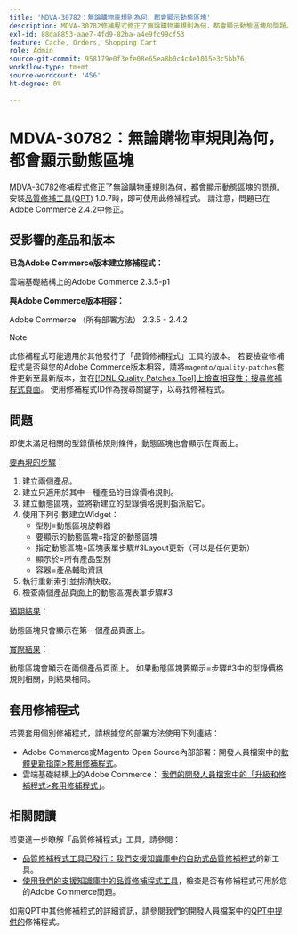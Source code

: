 ```yaml
---
title: 'MDVA-30782：無論購物車規則為何，都會顯示動態區塊'
description: MDVA-30782修補程式修正了無論購物車規則為何，都會顯示動態區塊的問題。 安裝[Quality Patches Tool (QPT)](/help/announcements/adobe-commerce-announcements/magento-quality-patches-released-new-tool-to-self-serve-quality-patches.md) 1.0.7時，即可使用此修補程式。 請注意，問題已在Adobe Commerce 2.4.2中修正。
exl-id: 88da8853-aae7-4fd9-82ba-a4e9fc99cf53
feature: Cache, Orders, Shopping Cart
role: Admin
source-git-commit: 958179e0f3efe08e65ea8b0c4c4e1015e3c5bb76
workflow-type: tm+mt
source-wordcount: '456'
ht-degree: 0%

---
```


# MDVA-30782：無論購物車規則為何，都會顯示動態區塊

MDVA-30782修補程式修正了無論購物車規則為何，都會顯示動態區塊的問題。 安裝[品質修補工具(QPT)](/help/announcements/adobe-commerce-announcements/magento-quality-patches-released-new-tool-to-self-serve-quality-patches.md) 1.0.7時，即可使用此修補程式。 請注意，問題已在Adobe Commerce 2.4.2中修正。

## 受影響的產品和版本

**已為Adobe Commerce版本建立修補程式：**

雲端基礎結構上的Adobe Commerce 2.3.5-p1

**與Adobe Commerce版本相容：**

Adobe Commerce （所有部署方法） 2.3.5 - 2.4.2

>[!NOTE]
>
>此修補程式可能適用於其他發行了「品質修補程式」工具的版本。 若要檢查修補程式是否與您的Adobe Commerce版本相容，請將`magento/quality-patches`套件更新至最新版本，並在[[!DNL Quality Patches Tool]上檢查相容性：搜尋修補程式頁面](https://devdocs.magento.com/quality-patches/tool.html#patch-grid)。 使用修補程式ID作為搜尋關鍵字，以尋找修補程式。

## 問題

即使未滿足相關的型錄價格規則條件，動態區塊也會顯示在頁面上。

<u>要再現的步驟</u>：

1. 建立兩個產品。
1. 建立只適用於其中一種產品的目錄價格規則。
1. 建立動態區塊，並將新建立的型錄價格規則指派給它。
1. 使用下列引數建立Widget：
   * 型別=動態區塊旋轉器
   * 要顯示的動態區塊=指定的動態區塊
   * 指定動態區塊=區塊表單步驟\#3Layout更新（可以是任何更新）
   * 顯示於=所有產品型別
   * 容器=產品輔助資訊
1. 執行重新索引並排清快取。
1. 檢查兩個產品頁面上的動態區塊表單步驟\#3

<u>預期結果</u>：

動態區塊只會顯示在第一個產品頁面上。

<u>實際結果</u>：

動態區塊會顯示在兩個產品頁面上。 如果動態區塊要顯示=步驟\#3中的型錄價格規則相關，則結果相同。

## 套用修補程式

若要套用個別修補程式，請根據您的部署方法使用下列連結：

* Adobe Commerce或Magento Open Source內部部署：開發人員檔案中的[軟體更新指南>套用修補程式](https://devdocs.magento.com/guides/v2.4/comp-mgr/patching/mqp.html)。
* 雲端基礎結構上的Adobe Commerce： [我們的開發人員檔案中的「升級和修補程式>套用修補程式」](https://devdocs.magento.com/cloud/project/project-patch.html)。

## 相關閱讀

若要進一步瞭解「品質修補程式」工具，請參閱：

* [品質修補程式工具已發行：我們支援知識庫中的自助式品質修補程式](/help/announcements/adobe-commerce-announcements/magento-quality-patches-released-new-tool-to-self-serve-quality-patches.md)的新工具。
* [使用我們的支援知識庫中的品質修補程式工具](/help/support-tools/patches-available-in-qpt-tool/check-patch-for-magento-issue-with-magento-quality-patches.md)，檢查是否有修補程式可用於您的Adobe Commerce問題。

如需QPT中其他修補程式的詳細資訊，請參閱我們的開發人員檔案中的[QPT中提供的](https://devdocs.magento.com/quality-patches/tool.html#patch-grid)修補程式。
